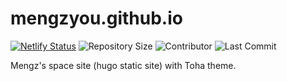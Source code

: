 # mengzyou.github.io

[![Netlify Status](https://api.netlify.com/api/v1/badges/5966839d-10c4-46b1-9d51-e07979681755/deploy-status)](https://app.netlify.com/sites/mengz/deploys) ![Repository Size](https://img.shields.io/github/repo-size/mengzyou/mengzyou.github.io) ![Contributor](https://img.shields.io/github/contributors/mengzyou/mengzyou.github.io) ![Last Commit](https://img.shields.io/github/last-commit/mengzyou/mengzyou.github.io)

Mengz's space site (hugo static site) with Toha theme.
